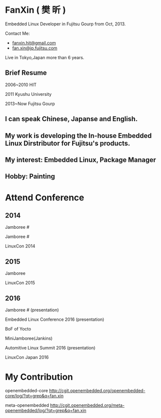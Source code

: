 # FanXin ( 樊 昕 )

Embedded Linux Developer in Fujitsu Gourp from Oct, 2013.

Contact Me:

- fanxin.hit@gmail.com
- fan.xin@jp.fujitsu.com

Live in Tokyo,Japan more than 6 years.

## Brief Resume

2006~2010 HIT

2011      Kyushu University

2013~Now      Fujitsu Gourp

## I can speak Chinese, Japanse and English.

## My work is developing the In-house Embedded Linux Dirstributor for Fujitsu's products.

## My interest: Embedded Linux, Package Manager 

## Hobby: Painting


# Attend Conference

## 2014
Jamboree #

Jamboree #

LinuxCon 2014

## 2015

Jamboree


LinuxCon 2015

## 2016

Jamboree # (presentation)

Embedded Linux Conference 2016 (presentation)

BoF of Yocto

MiniJamboree(Jankins)

Automitive Linux Summit 2016 (presentation)

LinuxCon Japan 2016


# My Contribution 

openembedded-core
http://cgit.openembedded.org/openembedded-core/log/?qt=grep&q=fan.xin

meta-openembedded
http://cgit.openembedded.org/meta-openembedded/log/?qt=grep&q=fan.xin

